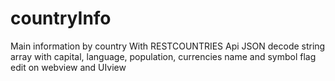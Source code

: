 # countryInfo
Main information by country
With RESTCOUNTRIES Api
JSON decode string array with capital, language, population, currencies name and symbol
flag edit on webview and UIview
